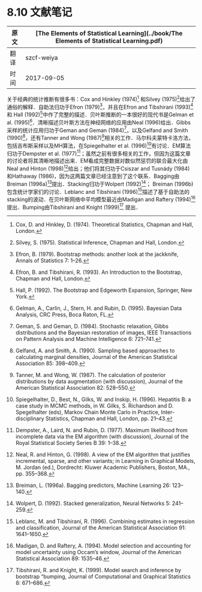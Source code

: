 # 8.10 文献笔记

| 原文   | [The Elements of Statistical Learning](../book/The Elements of Statistical Learning.pdf) |
| ---- | ---------------------------------------- |
| 翻译   | szcf-weiya                               |
| 时间   | 2017-09-05                               |

关于经典的统计推断有很多书：Cox and Hinkley (1974)[^1] 和Silvey (1975)[^2]给出了通俗的解释．自助法归功于Efron (1979)[^3]，并且在Efron and Tibshirani (1993)[^4] 和 Hall (1992)[^5]中作了完整的描述．贝叶斯推断的一本很好的现代书是Gelman et al. (1995)[^6]．清晰描述贝叶斯方法在神经网络的应用由Neal (1996)给出．Gibbs采样的统计应用归功于Geman and Geman (1984)[^7]，以及Gelfand and Smith (1990)[^8]，还有Tanner and Wong (1987)[^9]相关的工作．马尔科夫蒙特卡洛方法，包括吉布斯采样以及MH算法，在Spiegelhalter et al. (1996)[^10]有讨论．EM算法归功于Dempster et al. (1977)[^11]；虽然之前有很多相关的工作，但因为这篇文章的讨论者将其清晰地描述出来．EM看成完整数据对数似然惩罚的联合最大化由Neal and Hinton (1998)[^12]给出；他们将其归功于Csiszar and Tusnády (1984) 和Hathaway (1986)，因为这两篇文章已经注意到了这个联系．Bagging由Breiman (1996a)[^13]提出．Stacking归功于Wolpert (1992)[^14]； Breiman (1996b)包含统计学家们的讨论．Leblanc and Tibshirani (1996)[^15]描述了基于自助法的stacking的波动．在贝叶斯网络中平均模型最近由Madigan and Raftery (1994)[^16]提出．Bumping由Tibshirani and Knight (1999)[^17] 提出．

[^1]: Cox, D. and Hinkley, D. (1974). Theoretical Statistics, Chapman and Hall, London.
[^2]: Silvey, S. (1975). Statistical Inference, Chapman and Hall, London.
[^3]: Efron, B. (1979). Bootstrap methods: another look at the jackknife, Annals of Statistics 7: 1–26.
[^4]: Efron, B. and Tibshirani, R. (1993). An Introduction to the Bootstrap, Chapman and Hall, London.
[^5]: Hall, P. (1992). The Bootstrap and Edgeworth Expansion, Springer, New York.
[^6]: Gelman, A., Carlin, J., Stern, H. and Rubin, D. (1995). Bayesian Data Analysis, CRC Press, Boca Raton, FL.
[^7]: Geman, S. and Geman, D. (1984). Stochastic relaxation, Gibbs distributions and the Bayesian restoration of images, IEEE Transactions on Pattern Analysis and Machine Intelligence 6: 721–741.
[^8]: Gelfand, A. and Smith, A. (1990). Sampling based approaches to calculating marginal densities, Journal of the American Statistical Association 85: 398–409.
[^9]: Tanner, M. and Wong, W. (1987). The calculation of posterior distributions by data augmentation (with discussion), Journal of the American Statistical Association 82: 528–550.
[^10]: Spiegelhalter, D., Best, N., Gilks, W. and Inskip, H. (1996). Hepatitis B: a case study in MCMC methods, in W. Gilks, S. Richardson and D. Spegelhalter (eds), Markov Chain Monte Carlo in Practice, Inter- disciplinary Statistics, Chapman and Hall, London, pp. 21–43.
[^11]: Dempster, A., Laird, N. and Rubin, D. (1977). Maximum likelihood from incomplete data via the EM algorithm (with discussion), Journal of the Royal Statistical Society Series B 39: 1–38.
[^12]: Neal, R. and Hinton, G. (1998). A view of the EM algorithm that justifies incremental, sparse, and other variants; in Learning in Graphical Models, M. Jordan (ed.), Dordrecht: Kluwer Academic Publishers, Boston, MA., pp. 355–368.
[^13]: Breiman, L. (1996a). Bagging predictors, Machine Learning 26: 123–140.
[^14]: Wolpert, D. (1992). Stacked generalization, Neural Networks 5: 241–259.
[^15]: Leblanc, M. and Tibshirani, R. (1996). Combining estimates in regression and classification, Journal of the American Statistical Association 91: 1641–1650.
[^16]: Madigan, D. and Raftery, A. (1994). Model selection and accounting for model uncertainty using Occam’s window, Journal of the American Statistical Association 89: 1535–46.
[^17]: Tibshirani, R. and Knight, K. (1999). Model search and inference by bootstrap “bumping, Journal of Computational and Graphical Statistics 8: 671–686.
